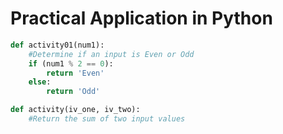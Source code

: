 # Practical Application in Python

```python
def activity01(num1):
	#Determine if an input is Even or Odd
	if (num1 % 2 == 0):
		return 'Even'
	else:
		return 'Odd'

def activity(iv_one, iv_two):
	#Return the sum of two input values
	
```	

<!--stackedit_data:
eyJoaXN0b3J5IjpbLTIxMTYwODQ1NjEsOTM2MDg5MjEwXX0=
-->